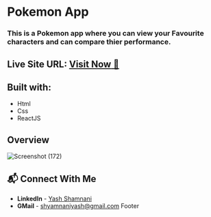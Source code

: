   # Pokemon App
 
 <h3>This is a Pokemon app where you can view your Favourite  characters and can compare thier performance.</h3>

  

 ##   **Live Site URL:** <a href="https://pokeapp-yashshamnani.netlify.app/">**Visit Now** 🚀</a>

 ## Built with:

- Html
- Css
- ReactJS
 

## Overview 

   
  
 
![Screenshot (172)](https://github.com/yashshamnani/Pokemon-app-react/assets/95028496/6fb48371-5cf1-4e2c-b29e-185db47983ed)



## 📬 Connect With Me

- **LinkedIn** - [Yash Shamnani](https://www.linkedin.com/in/yash-shamnani-a76a34203/)
- **GMail** - [shyamnaniyash@gmail.com](https://mail.google.com/mail/u/0/?tab=rm&ogbl#inbox)
Footer
